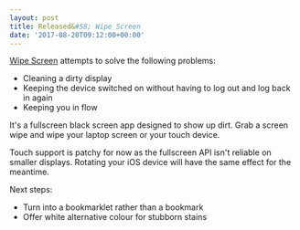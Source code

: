 ```yaml
---
layout: post
title: Released&#58; Wipe Screen
date: '2017-08-20T09:12:00+00:00'
---
```


[Wipe Screen](http://jordanm.co.uk) attempts to solve the following problems:

- Cleaning a dirty display
- Keeping the device switched on without having to log out and log back in again
- Keeping you in flow

It's a fullscreen black screen app designed to show up dirt. Grab a screen wipe and wipe your laptop screen or your touch device.

Touch support is patchy for now as the fullscreen API isn't reliable on smaller displays. Rotating your iOS device will have the same effect for the meantime.

Next steps:

- Turn into a bookmarklet rather than a bookmark
- Offer white alternative colour for stubborn stains
